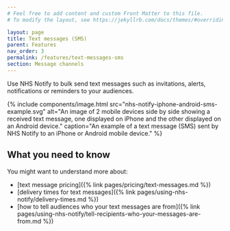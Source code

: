 ```yaml
---
# Feel free to add content and custom Front Matter to this file.
# To modify the layout, see https://jekyllrb.com/docs/themes/#overriding-theme-defaults

layout: page
title: Text messages (SMS)
parent: Features
nav_order: 3
permalink: /features/text-messages-sms
section: Message channels
---
```


Use NHS Notify to bulk send text messages such as invitations, alerts, notifications or reminders to your audiences.

{% include components/image.html
    src="nhs-notify-iphone-android-sms-example.svg"
    alt="An image of 2 mobile devices side by side showing a received text message, one displayed on iPhone and the other displayed on an Android device."
    caption="An example of a text message (SMS) sent by NHS Notify to an iPhone or Android mobile device."
%}

## What you need to know

You might want to understand more about:

- [text message pricing]({% link pages/pricing/text-messages.md %})
- [delivery times for text messages]({% link pages/using-nhs-notify/delivery-times.md %})
- [how to tell audiences who your text messages are from]({% link pages/using-nhs-notify/tell-recipients-who-your-messages-are-from.md %})
